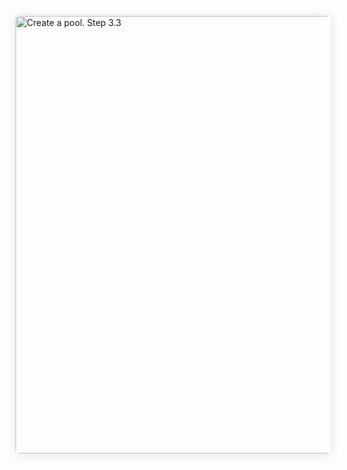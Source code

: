 <a target="_blank" href="https://yastatic.net/s3/doc-binary/src/support/toloka/en/guide/tutorials/image-classification/create-pool-step-3.3.png"><img src="https://yastatic.net/s3/doc-binary/src/support/toloka/en/guide/tutorials/image-classification/create-pool-step-3.3.png" alt="Create a pool. Step 3.3" style="box-shadow: 1px 1px 15px rgba(30,33,38,.12);border-radius:6px;cursor:zoom-in;width:700px;" /></a>